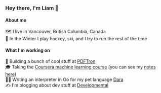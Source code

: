 ### Hey there, I'm Liam 👋

#### About me
  
🗺️ I live in Vancouver, British Columbia, Canada  
🏒 In the Winter I play hockey, ski, and I try to run the rest of the time

#### What I'm working on

💼 Building a bunch of cool stuff at [PDFTron](https://github.com/PDFTron/)  
🎓 Taking the [Coursera machine learning course](https://www.coursera.org/learn/machine-learning) (you can see my [notes here](https://www.notion.so/Machine-Learning-Notes-fe3bb4e0fab84020a151739f6033e785))  
👨‍💻 Writing an interpreter in Go for my pet language [Dara](https://github.com/liamross/dara)  
✍️ I'm blogging about dev stuff at [Developmental](https://elopmental.dev/)  
